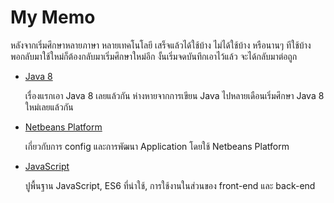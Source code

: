 # My Memo

หลังจากเริ่มศึกษาหลายภาษา หลายเทคโนโลยี เสร็จแล้วได้ใช้บ้าง ไม่ได้ใช้บ้าง หรือนานๆ ทีใช้บ้าง พอกลับมาใช้ใหม่ก็ต้องกลับมาเริ่มศึกษาใหม่อีก งั้นเริ่มจดบันทึกเอาไว้แล้ว จะได้กลับมาต่อถูก

- [Java 8](./Java)
  
  เรื่องแรกเอา Java 8 เลยแล้วกัน ห่างหายจากการเขียน Java ไปหลายเดือนเริ่มศึกษา Java 8 ใหม่เลยแล้วกัน
  
- [Netbeans Platform](./Netbeans%20Platform)
  
  เกี่ยวกับการ config และการพัฒนา Application โดยใช้ Netbeans Platform

  
- [JavaScript](./JavaScript)
  
  ปูพื้นฐาน JavaScript, ES6 ที่น่าใช้, การใช้งานในส่วนของ front-end และ back-end
